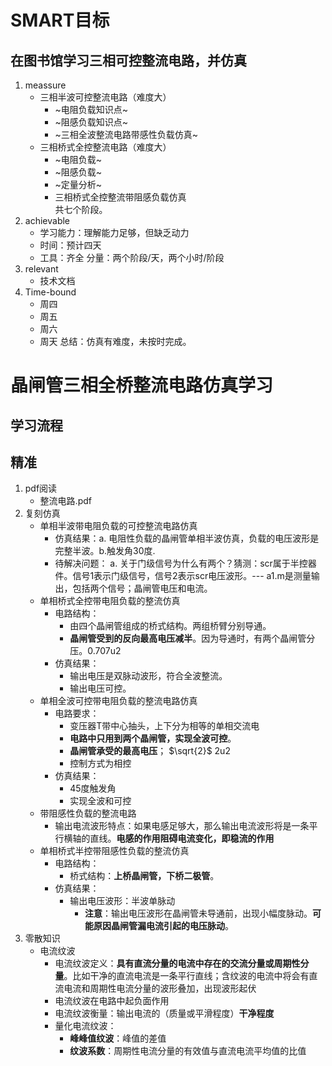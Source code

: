 # SMART目标
## 在图书馆学习三相可控整流电路，并仿真
1. meassure
   * 三相半波可控整流电路（难度大）
     * ~电阻负载知识点~
     * ~阻感负载知识点~
     * ~三相全波整流电路带感性负载仿真~
   * 三相桥式全控整流电路（难度大）
     * ~电阻负载~
     * ~阻感负载~
     * ~定量分析~
     * 三相桥式全控整流带阻感负载仿真   
 共七个阶段。
2. achievable
    * 学习能力：理解能力足够，但缺乏动力
    * 时间：预计四天
    * 工具：齐全
分量：两个阶段/天，两个小时/阶段
3. relevant
   * 技术文档
4. Time-bound
   * 周四
   * 周五
   * 周六
   * 周天
总结：仿真有难度，未按时完成。
   
 
 




# 晶闸管三相全桥整流电路仿真学习
## 学习流程
## 精准
1. pdf阅读
    * 整流电路.pdf
2. 复刻仿真
   * 单相半波带电阻负载的可控整流电路仿真
      * 仿真结果：a. 电阻性负载的晶闸管单相半波仿真，负载的电压波形是完整半波。b.触发角30度.
      * 待解决问题：
         a. 关于门级信号为什么有两个？猜测：scr属于半控器件。信号1表示门级信号，信号2表示scr电压波形。--- a1.m是测量输出，包括两个信号；晶闸管电压和电流。
   * 单相桥式全控带电阻负载的整流仿真
     * 电路结构：
       * 由四个晶闸管组成的桥式结构。两组桥臂分别导通。
       * **晶闸管受到的反向最高电压减半**。因为导通时，有两个晶闸管分压。0.707u2
     * 仿真结果：
       * 输出电压是双脉动波形，符合全波整流。
       * 输出电压可控。
   * 单相全波可控带电阻负载的整流电路仿真
     * 电路要求：
       * 变压器T带中心抽头，上下分为相等的单相交流电
       * **电路中只用到两个晶闸管，实现全波可控**。
       * **晶闸管承受的最高电压**； $\sqrt{2}$ 2u2
       * 控制方式为相控
     * 仿真结果：
       * 45度触发角
       * 实现全波和可控
   * 带阻感性负载的整流电路
     * 输出电流波形特点：如果电感足够大，那么输出电流波形将是一条平行横轴的直线。**电感的作用阻碍电流变化，即稳流的作用**
   * 单相桥式半控带阻感性负载的整流仿真
     * 电路结构：
       * 桥式结构：**上桥晶闸管，下桥二极管**。
     * 仿真结果：
       * 输出电压波形：半波单脉动
         * **注意**：输出电压波形在晶闸管未导通前，出现小幅度脉动。**可能原因晶闸管漏电流引起的电压脉动**。
 3. 零散知识
    * 电流纹波
      * 电流纹波定义：**具有直流分量的电流中存在的交流分量或周期性分量**。比如干净的直流电流是一条平行直线；含纹波的电流中将会有直流电流和周期性电流分量的波形叠加，出现波形起伏
      * 电流纹波在电路中起负面作用
      * 电流纹波衡量：输出电流的（质量或平滑程度）**干净程度**
      * 量化电流纹波：
        * **峰峰值纹波**：峰值的差值
        * **纹波系数**：周期性电流分量的有效值与直流电流平均值的比值
